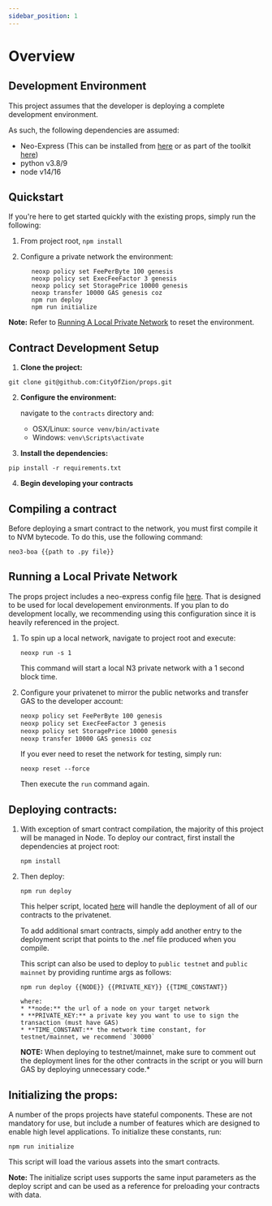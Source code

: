 ```yaml
---
sidebar_position: 1
---
```


# Overview


## Development Environment
This project assumes that the developer is deploying a complete development environment.

As such, the following dependencies are assumed:
* Neo-Express (This can be installed from [here](https://github.com/neo-project/neo-express) or as part of the toolkit [here](https://github.com/neo-project/neo-debugger))
* python v3.8/9
* node v14/16

## Quickstart
If you're here to get started quickly with the existing props, simply run the following:

1. From project root, `npm install`
2. Configure a private network the environment:

   ```
      neoxp policy set FeePerByte 100 genesis
      neoxp policy set ExecFeeFactor 3 genesis
      neoxp policy set StoragePrice 10000 genesis
      neoxp transfer 10000 GAS genesis coz
      npm run deploy
      npm run initialize
   ```

**Note:** Refer to [Running A Local Private Network](#running-a-local-private-network) to reset the environment.


## Contract Development Setup
1. **Clone the project:**

  `git clone git@github.com:CityOfZion/props.git`

2. **Configure the environment:**

    navigate to the `contracts` directory and:

   * OSX/Linux: `source venv/bin/activate`
   * Windows: `venv\Scripts\activate`

3. **Install the dependencies:**

  `pip install -r requirements.txt`

4. **Begin developing your contracts**


## Compiling a contract
Before deploying a smart contract to the network, you must first compile it to NVM bytecode.  To do this, use the following command:

```
neo3-boa {{path to .py file}}
```

## Running a Local Private Network
The props project includes a neo-express config file [here](https://github.com/CityOfZion/props/blob/develop/default.neo-express). That is designed to be used for local developement environments.
If you plan to do development locally, we recommending using this configuration since it is heavily referenced in the project.

1. To spin up a local network, navigate to project root and execute:

   `neoxp run -s 1`

   This command will start a local N3 private network with a 1 second block time.

2. Configure your privatenet to mirror the public networks and transfer GAS to the developer account:

   ```bash
   neoxp policy set FeePerByte 100 genesis
   neoxp policy set ExecFeeFactor 3 genesis
   neoxp policy set StoragePrice 10000 genesis
   neoxp transfer 10000 GAS genesis coz
   ```

   If you ever need to reset the network for testing, simply run:

   `neoxp reset --force`

   Then execute the `run` command again.


## Deploying contracts:

1. With exception of smart contract compilation, the majority of this project will be managed in Node.  To deploy our contract, first install the dependencies at project root:

   `npm install`

2. Then deploy:

   `npm run deploy`

   This helper script, located [here](https://github.com/CityOfZion/props/blob/develop/scripts/deploy.js) will handle the deployment of all of our contracts to the privatenet.

   To add additional smart contracts, simply add another entry to the deployment script that points to the .nef file produced when you compile.

   This script can also be used to deploy to `public testnet` and `public mainnet` by providing runtime args as follows:

   `npm run deploy {{NODE}} {{PRIVATE_KEY}} {{TIME_CONSTANT}}`

      ```
      where:
      * **node:** the url of a node on your target network
      * **PRIVATE_KEY:** a private key you want to use to sign the transaction (must have GAS)
      * **TIME_CONSTANT:** the network time constant, for testnet/mainnet, we recommend `30000`
      ```
   **NOTE:** When deploying to testnet/mainnet, make sure to comment out the deployment lines for the other contracts in the script or you will burn GAS by deploying unnecessary code.*

## Initializing the props:

  A number of the props projects have stateful components.  These are not mandatory for use, but include a number of features which are designed to enable high level applications.  To initialize these constants, run:

  `npm run initialize`

  This script will load the various assets into the smart contracts.

  **Note:** The initialize script uses supports the same input parameters as the deploy script and can be used as a reference for preloading your contracts with data.

